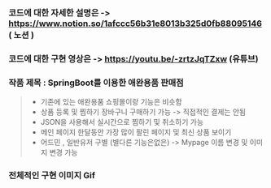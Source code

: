 ### 코드에 대한 자세한 설명은 -> https://www.notion.so/1afccc56b31e8013b325d0fb88095146 ( 노션 )
### 코드에 대한 구현 영상은 -> https://youtu.be/-zrtzJqTZxw (유튜브)
### 작품 제목 : SpringBoot를 이용한 애완용품 판매점 

> - 기존에 있는 애완용품 쇼핑몰이랑 기능은 비슷함 <br>
> - 상품 등록 및 찜하기 장바구니 구매하기 가능 -> 직접적인 결제는 안됨 <br>
> - JSON을 사용해서 실시간으로 찜하기 및 취소하기 가능 <br>
> - 메인 페이지 한달동안 가장 많이 팔린 페이지 및 최신 상품 보이기 <br>
> - 어드민 , 일반유저 구별 (별다른 기능은없은) -> Mypage 이름 변경 및 이미지 변경 가능 <br>

### 전체적인 구현 이미지 Gif
